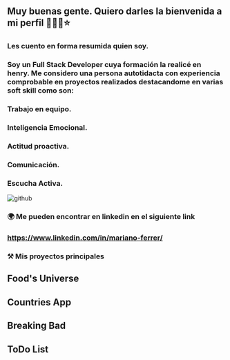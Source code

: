 ## Muy buenas gente. Quiero darles la bienvenida a mi perfil 👋👋👋⭐

### Les cuento en forma resumida quien soy. 
### Soy un Full Stack Developer cuya formación la realicé en henry. Me considero una persona autotidacta con experiencia comprobable en proyectos realizados destacandome en varias soft skill como son:
### Trabajo en equipo.
### Inteligencia Emocional.
### Actitud proactiva.
### Comunicación.
### Escucha Activa.




![github](https://user-images.githubusercontent.com/39442992/176988948-80d45306-35dc-4994-960a-1d2399f79cc8.png)

### 🌍 Me pueden encontrar en linkedin en el siguiente link
### https://www.linkedin.com/in/mariano-ferrer/

### ⚒️ Mis proyectos principales

## Food's Universe
## Countries App
## Breaking Bad
## ToDo List

